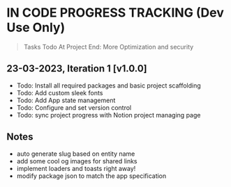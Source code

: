 # IN CODE PROGRESS TRACKING (Dev Use Only)

> Tasks Todo At Project End: More Optimization and security

## 23-03-2023, Iteration 1 [v1.0.0]

- Todo: Install all required packages and basic project scaffolding
- Todo: Add custom sleek fonts
- Todo: Add App state management
- Todo: Configure and set version control
- Todo: sync project progress with Notion project managing page

## Notes

- auto generate slug based on entity name
- add some cool og images for shared links
- implement loaders and toasts right away!
- modify package json to match the app specification
